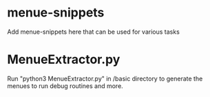 # menue-snippets
Add menue-snippets here that can be used for various tasks


# MenueExtractor.py
Run "python3 MenueExtractor.py" in /basic directory to generate the menues to run debug routines and more.

